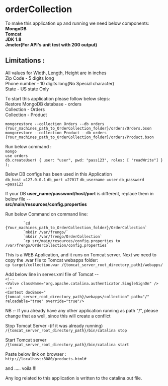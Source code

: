 # orderCollection
To make this application up and running we need below components:  
__MongoDB__  
__Tomcat__  
__JDK 1.8__  
__Jmeter(For API's unit test with 200 output)__  
  
Limitations : 	
--------------
All values for Width, Length, Height are in inches  
Zip Code - 5 digits long	
Phone number - 10 digits long(No Special character)		
State - US state Only	
	
To start this application please follow below steps:	
Restore MongoDB database - orders	
			  Collection - Orders	
			  Collection - Product	
			  
`mongorestore --collection Orders --db orders {Your_machines_path_to_OrderCollection_folder}/orders/Orders.bson`		
`mongorestore --collection Product --db orders {Your_machines_path_to_OrderCollection_folder}/orders/Product.bson`		

Run below command :		
`mongo`		
`use orders`		
`db.createUser( { user: "user", pwd: "pass123", roles: [ "readWrite"] } );`		

Below DB configs has been used in this Application		  
			 `db_host =127.0.0.1`
			  `db_port =27017`
			  `db_username =user`
			  `db_password =pass123`

If your DB **user_name/password/host/port** is different, replace them in below file --					
**src/main/resources/config.properties**		
			
Run below Command on command line:		
			
			`cd {Your_machines_path_to_OrderCollection_folder}/OrderCollection`
			`mkdir /var/frengo/`
			`mkdir /var/frengo/OrderCollection`  		
			`cp src/main/resources/config.properties to /var/frengo/OrderCollection/config.properties`  		
		
This is a WEB Application, and it runs on Tomcat server. Next we need to copy the .war file to Tomcat webapps folder:		
			`cp target/collection.war /{tomcat_server_root_directory_path}/webapps/`		
		
Add below line in server.xml file of Tomcat -- 		
			`<!--`		
				`<Valve className="org.apache.catalina.authenticator.SingleSignOn" />`			
			`-->`			
			`<Context docBase="{tomcat_server_root_directory_path}/webapps/collection" path="/" reloadable="true" override="true"/>`			
					
NB :- If you already have any other application running as path "/", please change that as well, since this will create a conflict		
 		
Stop Tomcat Server -(if it was already running)		
			`/{tomcat_server_root_directory_path}/bin/catalina stop`		
		
Start Tomcat server		
			`/{tomcat_server_root_directory_path}/bin/catalina start`		
		
Paste below link on browser :		 
			`http://localhost:8080/products.html#`		
			
and .....   voila !!!		
		
Any log related to this application is written to the catalina.out file.		